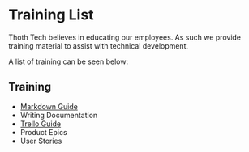 # Training List

Thoth Tech believes in educating our employees. As such we provide training material to assist with technical development.

A list of training can be seen below:

## Training

- [Markdown Guide](markdown-guide.md)
- Writing Documentation
- [Trello Guide](trello-guide.md)
- Product Epics
- User Stories
